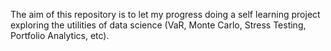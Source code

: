 The aim of this repository is to let my progress doing a self learning project exploring the utilities of data science (VaR, Monte Carlo, Stress Testing, Portfolio Analytics, etc).
